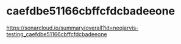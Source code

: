 # caefdbe51166cbffcfdcbadeeone
https://sonarcloud.io/summary/overall?id=neojarvis-testing_caefdbe51166cbffcfdcbadeeone
